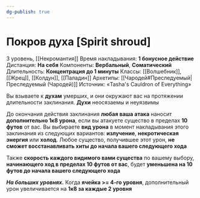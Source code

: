 ```yaml
---
dg-publish: true
---
```

# Покров духа [Spirit shroud]
3 уровень, [[Некромантия]]
Время накладывания: **1 бонусное действие**
Дистанция: **На себя**
Компоненты: **Вербальный**, **Соматический**
Длительность: **Концентрация до 1 минуты**
Классы: [[Волшебник]], [[Жрец]], [[Колдун]], [[Паладин]]
Архетипы: [[Чародей#Преследуемый|Преследуемый (Чародей)]]
Источник: «Tasha's Cauldron of Everything»

Вы взываете к **духам** умерших, и они окружают вас на протяжении длительности заклинания. **Духи** неосязаемы и неуязвимы

До окончания действия заклинания **любая ваша атака** наносит **дополнительно 1к8 урона**, если вы атакуете существо в пределах **10 футов** от вас. Вы выбираете **вид урона** в момент накладывания этого заклинания из следующих вариантов: **излучение**, **некротическая энергия** или **холод**. Любое существо, получившее этот урон, **не сможет восстанавливать хиты до начала вашего следующего хода**

Также **скорость каждого видимого вами существа** по вашему выбору, **начинающего ход в пределах 10 футов от вас**, будет **уменьшена на 10 футов до начала вашего следующего хода**

**_На больших уровнях._** Когда **ячейка >= 4-го уровня**, дополнительный урон увеличивается на **1к8 за каждые 2 уровня**